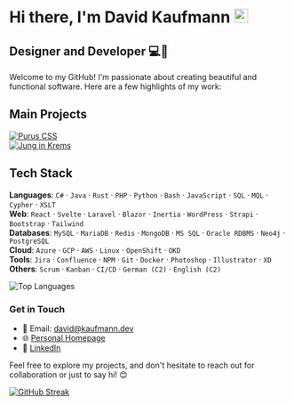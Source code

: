 

# Hi there, I'm David Kaufmann <img src="https://media.giphy.com/media/hvRJCLFzcasrR4ia7z/giphy.gif" width="25px">

## Designer and Developer 💻🎨

Welcome to my GitHub! I'm passionate about creating beautiful and functional software. Here are a few highlights of my work:

## Main Projects

[![Purus CSS](https://github-readme-stats.vercel.app/api/pin/?username=kaufmann-dev&repo=PurusCss&theme=dark)](https://github.com/kaufmann-dev/PurusCss)<br>
[![Jung in Krems](https://github-readme-stats.vercel.app/api/pin/?username=kaufmann-dev&repo=JungInKrems&theme=dark)](https://github.com/kaufmann-dev/JungInKrems)



## Tech Stack
**Languages**: `C#` · `Java` · `Rust` · `PHP` · `Python` · `Bash` · `JavaScript` · `SQL` · `MQL` · `Cypher` · `XSLT`<br>
**Web**: `React` · `Svelte` · `Laravel` · `Blazor` · `Inertia` · `WordPress` · `Strapi` · `Bootstrap` · `Tailwind`<br>
**Databases**: `MySQL` · `MariaDB` · `Redis` · `MongoDB` · `MS SQL` · `Oracle RDBMS` · `Neo4j` · `PostgreSQL`<br>
**Cloud**: `Azure` · `GCP` · `AWS` · `Linux` · `OpenShift` · `OKD`<br>
**Tools**: `Jira` · `Confluence` · `NPM` · `Git` · `Docker` · `Photoshop` · `Illustrator` · `XD`<br>
**Others**: `Scrum` · `Kanban` · `CI/CD` · `German (C2)` · `English (C2)`<br>






![Top Languages](https://github-readme-stats.vercel.app/api/top-langs/?username=kaufmann-dev&layout=compact&theme=dark)

### Get in Touch

- 📧 Email: [david@kaufmann.dev](mailto:david@kaufmann.dev)
- 🌐 [Personal Homepage](https://david.kaufman.dev)
- 💼 [LinkedIn](https://www.linkedin.com/in/david-kaufmann-dev)

Feel free to explore my projects, and don't hesitate to reach out for collaboration or just to say hi! 😊

[![GitHub Streak](https://streak-stats.demolab.com?user=kaufmann-dev&theme=transparent&hide_border=true&date_format=j%20M%5B%20Y%5D)](https://git.io/streak-stats)

